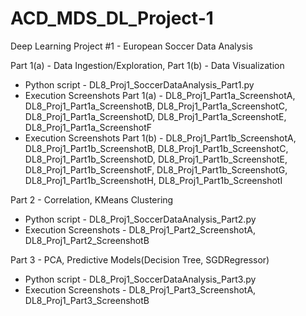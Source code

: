 # ACD_MDS_DL_Project-1
Deep Learning Project #1  - European Soccer Data Analysis 

Part 1(a) - Data Ingestion/Exploration,
Part 1(b) - Data Visualization
- Python script - DL8_Proj1_SoccerDataAnalysis_Part1.py
- Execution Screenshots Part 1(a) -
DL8_Proj1_Part1a_ScreenshotA,
DL8_Proj1_Part1a_ScreenshotB,
DL8_Proj1_Part1a_ScreenshotC,
DL8_Proj1_Part1a_ScreenshotD,
DL8_Proj1_Part1a_ScreenshotE,
DL8_Proj1_Part1a_ScreenshotF
- Execution Screenshots Part 1(b) -
DL8_Proj1_Part1b_ScreenshotA,
DL8_Proj1_Part1b_ScreenshotB,
DL8_Proj1_Part1b_ScreenshotC,
DL8_Proj1_Part1b_ScreenshotD,
DL8_Proj1_Part1b_ScreenshotE,
DL8_Proj1_Part1b_ScreenshotF,
DL8_Proj1_Part1b_ScreenshotG,
DL8_Proj1_Part1b_ScreenshotH,
DL8_Proj1_Part1b_ScreenshotI

Part 2 - Correlation, KMeans Clustering
- Python script - DL8_Proj1_SoccerDataAnalysis_Part2.py
- Execution Screenshots -
DL8_Proj1_Part2_ScreenshotA,
DL8_Proj1_Part2_ScreenshotB

Part 3 - PCA, Predictive Models(Decision Tree, SGDRegressor)
- Python script - DL8_Proj1_SoccerDataAnalysis_Part3.py
- Execution Screenshots -
DL8_Proj1_Part3_ScreenshotA,
DL8_Proj1_Part3_ScreenshotB
